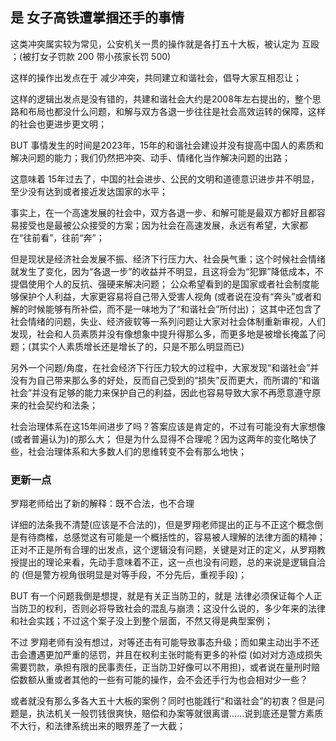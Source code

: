 ## 是 女子高铁遭掌掴还手的事情

这类冲突属实较为常见，公安机关一贯的操作就是各打五十大板，被认定为 互殴 ；(被打女子罚款 200 带小孩家长罚 500)

这样的操作出发点在于 减少冲突，共同建立和谐社会，倡导大家互相忍让；

这样的逻辑出发点是没有错的，共建和谐社会大约是2008年左右提出的，整个思路和布局也都没什么问题，和解与双方各退一步往往是社会高效运转的保障，这样的社会也更进步更文明；

BUT 事情发生的时间是2023年，15年的和谐社会建设并没有提高中国人的素质和解决问题的能力；我们仍然把冲突、动手、情绪化当作解决问题的出路；

这意味着 15年过去了，中国的社会进步、公民的文明和道德意识进步并不明显，至少没有达到或者接近发达国家的水平；

事实上，在一个高速发展的社会中，双方各退一步、和解可能是最双方都好且都容易接受也是最被公众接受的方案；因为社会在高速发展，永远有希望，大家都在“往前看”，往前“奔”；

但是现状是经济社会发展不振、经济下行压力大、社会戾气重；这个时候社会情绪就发生了变化，因为“各退一步”的收益并不明显，且这将会为“犯罪”降低成本，不提倡使用个人的反抗、强硬来解决问题；
公众希望看到的是国家或者社会制度能够保护个人利益，大家更容易将自己带入受害人视角 (或者说在没有“奔头”或者和解的时候能够有所补偿，而不是一味地为了“和谐社会”所付出)；
这其中还包含了社会情绪的问题，失业、经济疲软等一系列问题让大家对社会体制重新审视，人们发现，社会和人员素质并没有像想象中提升得那么多，而更多地是被增长掩盖了问题；(其实个人素质增长还是增长了的，只是不那么明显而已)

另外一个问题/角度，在社会经济下行压力较大的过程中，大家发现“和谐社会”并没有为自己带来那么多的好处，反而自己受到的“损失”反而更大，而所谓的“和谐社会”并没有足够的能力来保护自己的利益，因此也容易导致大家不再愿意遵守原来的社会契约和法条；

社会治理体系在这15年间进步了吗？答案应该是肯定的，不过有可能没有大家想像(或者普遍认为)的那么大；
但是为什么显得不合理呢？因为这两年的变化略快了些，社会治理体系和大多数人们的思维转变不会有那么地快；

### 更新一点

罗翔老师给出了新的解释：既不合法，也不合理

详细的法条我不清楚(应该是不合法的)，但是罗翔老师提出的正与不正这个概念倒是有待商榷，总感觉这有可能是一个概括性的，容易被人理解的法律方面的精神；正对不正是所有合理的出发点，这个逻辑没有问题，关键是对正的定义，从罗翔教授提出的理论来看，先动手意味着不正，这一点也没有问题，总的来说是逻辑自洽的 (但是警方视角很明显是对等手段，不分先后，重视手段)；

BUT 有一个问题我倒是想提，就是有关正当防卫的，就是 法律必须保证每个人正当防卫的权利，否则必将导致社会的混乱与崩溃；这没什么说的，多少年来的法律和社会实践；不过这个案子没上到整个层面，不然又得是典型案例；

不过 罗翔老师有没有想过，对等还击有可能导致事态升级；而如果主动出手不还击会遭遇更加严重的惩罚，并且在权利主张时能有更多的补偿 
(如对对方造成损失需要罚款，承担有限的民事责任，正当防卫好像可以不用担)，或者说在量刑时赔偿数额从重或者其他的一些有可能的操作，会不会还手行为也会相对少一些？

或者就没有那么多各大五十大板的案例？同时也能践行“和谐社会”的初衷？但是问题是，执法机关一般罚钱很爽快，赔偿和办案等就很离谱......说到底还是警方素质不大行，和法律系统出来的眼界差了一大截；

